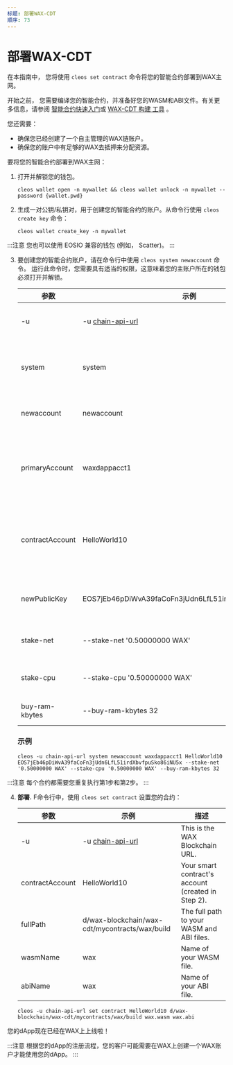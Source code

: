 ```yaml
---
标题: 部署WAX-CDT 
顺序: 73
---
```


# 部署WAX-CDT 

在本指南中， 您将使用 `cleos set contract` 命令将您的智能合约部署到WAX主网。

开始之前， 您需要编译您的智能合约，并准备好您的WASM和ABI文件。有关更多信息，请参阅 [智能合约快速入门](/build/dapp-development/smart-contract-quickstart/)或 [WAX-CDT 构建 工具](/build/dapp-development/wax-cdt/cdt_cpp) 。

您还需要：

* 确保您已经创建了一个自主管理的WAX链账户。 
* 确保您的账户中有足够的WAX去抵押来分配资源。 

要将您的智能合约部署到WAX主网：

1. 打开并解锁您的钱包。 

    ```shell
    cleos wallet open -n mywallet && cleos wallet unlock -n mywallet --password {wallet.pwd}
    ```

2. 生成一对公钥/私钥对，用于创建您的智能合约的账户。从命令行使用 `cleos create key` 命令：

    ```shell
    cleos wallet create_key -n mywallet
    ```

:::注意
您也可以使用 EOSIO 兼容的钱包 (例如， Scatter)。
:::

3. 要创建您的智能合约账户，请在命令行中使用 `cleos system newaccount` 命令。 运行此命令时，您需要具有适当的权限，这意味着您的主账户所在的钱包必须打开并解锁。 

    <table>
    <thead>
    <tr>
    <th style="width: 25%">参数</th>
    <th>示例</th>
    <th>描述n</th>
    </tr>
    </thead>

    <tbody>
    <tr>
    <td>-u</td>
    <td>-u <a href="/operate/wax-infrastructure/#public-and-free-api-service-providers">chain-api-url</a></td>
    <td>This is the WAX Blockchain URL.</td>
    </tr>

    <tr>
    <td>system</td>
    <td>system</td>
    <td>Sends the system contract action to the WAX Blockchain.</td>
    </tr>

    <tr>
    <td>newaccount</td>
    <td>newaccount</td>
    <td>Command to create a new account.</td>
    </tr>

    <tr>
    <td>primaryAccount</td>
    <td>waxdappacct1</td>
    <td>Your self-managed WAX Blockchain Account with staked WAX tokens.</td>
    </tr>

    <tr>
    <td>contractAccount</td>
    <td>HelloWorld10</td>
    <td>Name of your smart contract's account. Exactly 12 characters from (a-z1-5).</td>
    </tr>

    <tr>
    <td>newPublicKey</td>
    <td>EOS7jEb46pDiWvA39faCoFn3jUdn6LfL51irdXbvfpuSko86iNU5x</td>
    <td>This is the public key you created in Step 1.</td>
    </tr>

    <tr>
    <td>stake-net</td>
    <td>--stake-net '0.50000000 WAX'</td>
    <td>Amount of WAX to stake for NET.</td>
    </tr>

    <tr>
    <td>stake-cpu</td>
    <td>--stake-cpu '0.50000000 WAX'</td>
    <td>Amount of WAX to allocate for CPU.</td>
    </tr>

    <tr>
    <td>buy-ram-kbytes</td>
    <td>--buy-ram-kbytes 32</td>
    <td>Amount of RAM to allocate.</td>
    </tr>
    </tbody>
    </table>

    ### 示例
    ```shell
    cleos -u chain-api-url system newaccount waxdappacct1 HelloWorld10 EOS7jEb46pDiWvA39faCoFn3jUdn6LfL51irdXbvfpuSko86iNU5x --stake-net '0.50000000 WAX' --stake-cpu '0.50000000 WAX' --buy-ram-kbytes 32
    ```

:::注意
每个合约都需要您重复执行第1步和第2步。 
:::

4. **部署.** F命令行中，使用 `cleos set contract` 设置您的合约： 

    | 参数 | 示例 | 描述
    | --- | ----------- | -------------------------- |
    | -u | -u [chain-api-url](/operate/wax-infrastructure/#public-and-free-api-service-providers/)| This is the WAX Blockchain URL. |
    | contractAccount| HelloWorld10 | Your smart contract's account (created in Step 2). |
    | fullPath | d/wax-blockchain/wax-cdt/mycontracts/wax/build | The full path to your WASM and ABI files. |
    | wasmName | wax | Name of your WASM file. |
    | abiName | wax | Name of your ABI file. |

    ```shell
    cleos -u chain-api-url set contract HelloWorld10 d/wax-blockchain/wax-cdt/mycontracts/wax/build wax.wasm wax.abi
    ```

您的dApp现在已经在WAX上上线啦！ 

:::注意
根据您的dApp的注册流程，您的客户可能需要在WAX上创建一个WAX账户才能使用您的dApp。
:::
